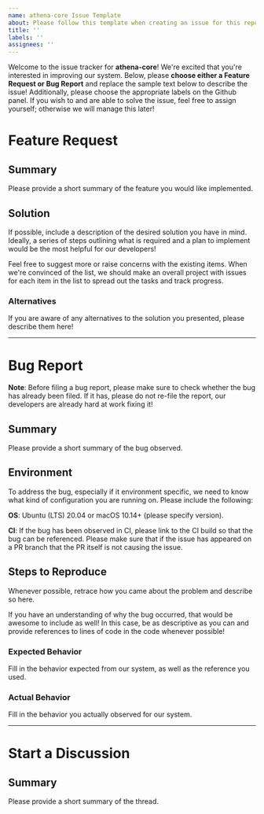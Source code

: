 ```yaml
---
name: athena-core Issue Template
about: Please follow this template when creating an issue for this repository!
title: ''
labels: ''
assignees: ''
---
```


Welcome to the issue tracker for **athena-core**! We're excited that you're interested in improving our system. Below, please **choose either a Feature Request or Bug Report** and replace the sample text below to describe the issue! Additionally, please choose the appropriate labels on the Github panel. If you wish to and are able to solve the issue, feel free to assign yourself; otherwise we will manage this later!

# Feature Request

## Summary

Please provide a short summary of the feature you would like implemented.

## Solution

If possible, include a description of the desired solution you have in mind. Ideally, a series of steps outlining what is required and a plan to implement would be the most helpful for our developers!

Feel free to suggest more or raise concerns with the existing items. When we're convinced of the list, we should make an overall project with issues for each item in the list to spread out the tasks and track progress.

### Alternatives

If you are aware of any alternatives to the solution you presented, please describe them here!

---

# Bug Report

**Note**: Before filing a bug report, please make sure to check whether the bug has already been filed. If it has, please do not re-file the report, our developers are already hard at work fixing it!

## Summary

Please provide a short summary of the bug observed.

## Environment

To address the bug, especially if it environment specific, we need to know what kind of configuration you are running on. Please include the following:

**OS**: Ubuntu (LTS) 20.04 or macOS 10.14+ (please specify version).

**CI**: If the bug has been observed in CI, please link to the CI build so that the bug can be referenced. Please make sure that if the issue has appeared on a PR branch that the PR itself is not causing the issue.

## Steps to Reproduce

Whenever possible, retrace how you came about the problem and describe so here.

If you have an understanding of why the bug occurred, that would be awesome to include as well! In this case, be as descriptive as you can and provide references to lines of code in the code whenever possible!

### Expected Behavior

Fill in the behavior expected from our system, as well as the reference you used.

### Actual Behavior

Fill in the behavior you actually observed for our system.

---

# Start a Discussion

## Summary

Please provide a short summary of the thread.

